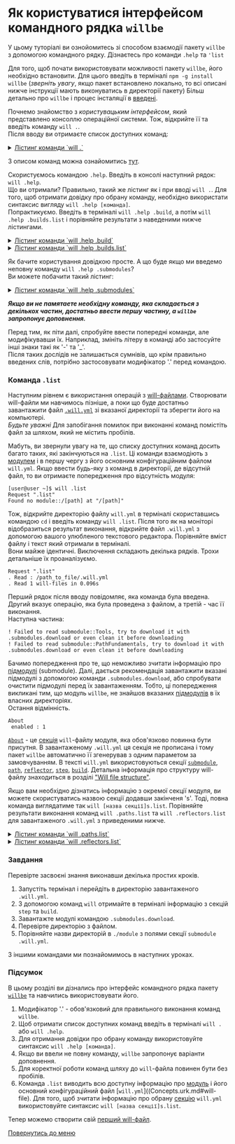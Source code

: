 # Як користуватися інтерфейсом командного рядка `willbe`  

У цьому туторіалі ви ознойомитесь зі способом взаємодії пакету `willbe` з допомогою командного рядку. Дізнаєтесь про команди `.help` та `'list`  

Для того, щоб почати використовувати можливості пакету `willbe`, його необхідно встановити. Для цього введіть в терміналі `npm -g install willbe` (_зверніть увагу_, якщо пакет встановлено локально, то всі описані нижче інструкції мають виконуватись в директорії пакету) Більш детально про `willbe` і процес інсталяції в [введені](Introduction.md).

<a name="ui-intro"></a> Почнемо знайомство з _користувацьким інтерфейсом_, який представлено консоллю операційної системи. Тож, відкрийте її та введіть команду `will .`.  
Після вводу ви отримаєте список доступних команд:  
<details>
  <summary><u>Лістинг команди `will .`</u></summary>
  ```
[user@user ~]$ will .  
Request "."  
Ambiguity  
  .help - Get help.   
  .set - Command set.
  .list - List information about the current module.
  .paths.list - List paths of the current module.
  .submodules.list - List submodules of the current module.
  .reflectors.list - List avaialable reflectors.
  .steps.list - List avaialable steps.
  .builds.list - List avaialable builds.
  .exports.list - List avaialable exports.
  .about.list - List descriptive information about the module.
  .execution.list - List execution scenarios.
  .submodules.download - Download each submodule if such was not downloaded so far.
  .submodules.upgrade - Upgrade each submodule, checking for available updates for such.
  .submodules.clean - Delete all downloaded submodules.
  .clean - Clean current module. Delete genrated artifacts, temp files and downloaded submodules.
  .clean.what - Find out which files will be deleted by clean command.
  .build - Build current module with spesified criterion.
  .export - Export selected the module with spesified criterion. Save output to output file and archive.
  .with - Use "with" to select a module.
  .each - Use "each" to iterate each module in a directory.
```
</details>

З описом команд можна ознайомитись [тут](CommandLineInterfaceOfWill.ukr.md#will-commands).

<a name=".help-command"></a> Скористуємось командою `.help`. Введіть в консолі наступний рядок: `will .help`.  
Що ви отримали? Правильно, такий же лістинг як і при вводі `will .`. Для того, щоб отримати довідку про обрану команду, необхідно використати синтаксис вигляду `will .help [команда]`.  
Попрактикуємо. Введіть в терміналі `will .help .build`, а потім `will .help .builds.list` і порівняйте результати з наведеними нижче лістингами.  
<details>
  <summary><u>Лістинг команди `will .help .build`</u></summary>

  ```
[user@user ~]$ will .help .build
Request ".help .build"

  .build - Build current module with spesified criterion.
```
</details>

<details>
  <summary><u>Лістинг команди `will .help .builds.list`</u></summary>

  ```
[user@user ~]$ will .help .builds.list
Request ".help .builds.list"

  .builds.list - List avaialable builds.
```
</details>

<a name="help-to-completion"></a> Як бачите користування довідкою просте. А що буде якщо ми введемо неповну команду `will .help .submodules`?  
Ви можете побачити такий лістинг:
<details>
  <summary><u>Лістинг команди `will .help .submodules`</u></summary>

  ```
[user@user ~]$ will .help .submodules
Request ".help .submodules"

  .submodules.list - List submodules of the current module.
  .submodules.download - Download each submodule if such was not downloaded so far.
  .submodules.upgrade - Upgrade each submodule, checking for available updates for such.
  .submodules.clean - Delete all downloaded submodules.

```
</details>

**_Якщо ви не памятаете необхідну команду, яка складається з декількох частин, достатньо ввести першу частину, а `willbe` запропонує доповнення._**

Перед тим, як піти далі, спробуйте ввести попередні команди, але модифікувавши їх. Наприклад, змініть літеру в команді або застосуйте інші знаки такі як '-' та '\_'.  
Після таких дослідів не залишається сумнівів, що крім правильно введених слів, потрібно застосовувати модифікатор '.' перед командою.  

### Команда `.list`
Наступним рівнем є використання операцій з [will-файлами](Concepts.urk.md#will-file). Створювати will-файли ми навчимось пізніше, а поки що буде достатньо завантажити файл [`.will.yml`](https://github.com/Wandalen/willbe/blob/master/sample/submodules/) зі вказаної директорії та зберегти його на компьютері.  
_Будьте уважні_ Для запобігання помилок при виконанні команд помістіть файл за шляхом, який не містить пробілів.

<a name="list-command"></a> Мабуть, ви звернули увагу на те, що списку доступних команд досить багато таких, які закінчуються на `.list`. Ці команди взаємодіють з [модулем](Concepts.urk.md#module) і в першу чергу з його основним конфігураційним файлом `will.yml`. Якщо ввести будь-яку з команд в директорії, де відсутній файл, то ви отримаєте попередження про відсутність модуля:
```
[user@user ~]$ will .list
Request ".list"
Found no module::/[path] at "/[path]"
```
Тож, відкрийте директорію файлу `will.yml` в терміналі скориставшись командою `cd` і введіть команду `will .list`. Після того як на моніторі відобразиться результат виконання, відкрийте файл `.will.yml` з допомогою вашого улюбленого текстового редактора. Порівняйте вміст файлу і текст який отримали в терміналі.  
Вони майже ідентичні. Виключення складають декілька рядків. Трохи детальніше їх проаналізуємо.
```
Request ".list"
. Read : /path_to_file/.will.yml
. Read 1 will-files in 0.096s
```
Перший рядок після вводу повідомляє, яка команда була введена. Другий вказує операцію, яка була проведена з файлом, а третій - час її виконання.  
Наступна частина:
```
! Failed to read submodule::Tools, try to download it with .submodules.download or even clean it before downloading
! Failed to read submodule::PathFundamentals, try to download it with .submodules.download or even clean it before downloading
```
Бачимо попередження про те, що неможливо зчитати інформацію про [підмодулі](Concepts.urk.md#submodule) (submodule). Далі, дається рекомендація завантажити вказані підмодулі з допомогою команди `.submodules.download`,  або спробувати очистити підмодулі перед їх завантаженням. Тобто, ці попередження викликані тим, що модуль `willbe`, не знайшов вказаних [підмодулів](Concepts.urk.md#submodule) в їх власних директоріях.  
Остання відмінність.
```
About
 enabled : 1
```
[`About`](WillFileStructure.md#about) - це [секція](Concepts.urk.md#will-file-section) `will`-файлу модуля, яка обов'язково повинна бути присутня. В завантаженому `.will.yml` ця секція не прописана і тому пакет `willbe` автоматично її згенерував з одним параметом за замовчуванням.
В тексті `will.yml` використовуються секції [`submodule`](WillFileStructure.md#submodule), [`path`](WillFileStructure.md#path), [`reflector`](WillFileStructure.md#reflector), [`step`](WillFileStructure.md#step), [`build`](WillFileStructure.md#build). Детальна інформація про структуру will-файлу знаходиться в розділі ["Will file structure"](WillFileFtructure.md).  

Якщо вам необхідно дізнатись інформацію з окремої секції модуля, ви можете скористуватись назвою секції додавши закінченя 's'. Тоді, повна команда виглядатиме так `will [назва секції]s.list`. Порівняйте результати виконання команд `will .paths.list` та `will .reflectors.list` для завантаженого `.will.yml` з приведеними нижче.
<details>
  <summary><u>Лістинг команди `will .paths.list`</u></summary>

  ```
[user@user ~]$ will .paths.list
Request ".paths.list"
  . Read : /path_to_file/.will.yml
 . Read 1 will-files in 0.080s
 ! Failed to read submodule::Tools, try to download it with .submodules.download or even clean it before downloading
 ! Failed to read submodule::PathFundamentals, try to download it with .submodules.download or even clean it before downloading
Paths
  proto : './proto'
  in : '.'
  out : 'out'
  out.debug : 'out/debug'
```
</details>

<details>
  <summary><u>Лістинг команди `will .reflectors.list`</u></summary>

  ```
[user@user ~]$ will .reflectors.list
Request ".reflectors.list"
   . Read : /path_to_file/.will.yml
 . Read 1 will-files in 0.077s
 ! Failed to read submodule::Tools, try to download it with .submodules.download or even clean it before downloading
 ! Failed to read submodule::PathFundamentals, try to download it with .submodules.download or even clean it before downloading
reflector::reflect.submodules
  dst :
    basePath : '.'
    prefixPath : 'path::out.debug'
  criterion :
    debug : 1
  inherit :
    'submodule::*/exported::*=1/reflector::exportedFiles*=1'
```
</details>

### <a name="exercises"></a> Завдання
Перевірте засвоєні знання виконавши декілька простих кроків.  
1. Запустіть термінал і перейдіть в директорію завантаженого `.will.yml`.
1. З допомогою команд `will` отримайте в терміналі інформацію з секцій `step` та `build`.
1. Завантажте модулі командою `.submodules.download`.
1. Перевірте директорію з файлом.
1. Порівняйте назви директорій в `./module` з полями секції `submodule` `.will.yml`.  

З іншими командами ми познайомимось в наступних уроках.

### <a name="conclusion"></a> Підсумок
В цьому розділі ви дізнались про інтерфейс командного рядка пакету [`willbe`](https://github.com/Wandalen/willbe) та навчились використовувати його.
1. Модифікатор '.' - обов'язковий для правильного виконання команд `willbe`.  
1. Щоб отримати список доступних команд введіть в терміналі `will .` або `will .help`.  
1. Для отримання довідки про обрану команду використовуйте синтаксис `will .help [команда]`.
1. Якщо ви ввели не повну команду, `willbe` запропонує варіанти доповнення.  
1. Для коректної роботи команд шляху до `will`-файла повинен бути без пробілів.
1. Команда `.list` виводить всю доступну інформацію про [модуль](Concepts.urk.md#module) і його основний конфігураційний файл [`will.yml`]((Concepts.urk.md#will-file). Для того, щоб зчитати інформацію про обрану [секцію](Concepts.urk.md#will-file-section) `will.yml` використовуйте синтаксис `will [назва секції]s.list`.

Тепер можемо створити свій [перший will-файл](FirstWillFile.md).

[Повернутись до меню](Topics.md)
